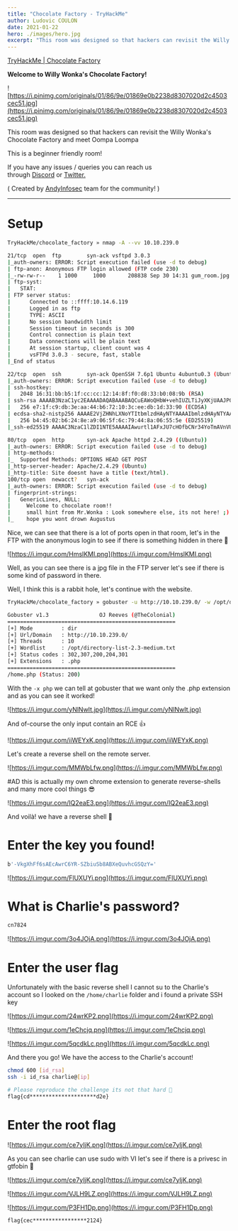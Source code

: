 ```yaml
---
title: "Chocolate Factory - TryHackMe"
author: Ludovic COULON
date: 2021-01-22
hero: ./images/hero.jpg
excerpt: "This room was designed so that hackers can revisit the Willy Wonka's Chocolate Factory and meet Oompa Loompa"
---
```


[TryHackMe | Chocolate Factory](https://tryhackme.com/room/chocolatefactory)


**Welcome to Willy Wonka's Chocolate Factory!**

![https://i.pinimg.com/originals/01/86/9e/01869e0b2238d8307020d2c4503cec51.jpg](https://i.pinimg.com/originals/01/86/9e/01869e0b2238d8307020d2c4503cec51.jpg)

This room was designed so that hackers can revisit the Willy Wonka's Chocolate Factory and meet Oompa Loompa

This is a beginner friendly room!

If you have any issues / queries you can reach us through [Discord](https://discord.gg/AC2Enww) or [Twitter.](https://twitter.com/andyinfosec_?lang=en)

( Created by [AndyInfosec](https://andyinfosec.com/) team for the community! )

---

# Setup

```bash
TryHackMe/chocolate_factory » nmap -A --vv 10.10.239.0
```

```bash
21/tcp  open  ftp        syn-ack vsftpd 3.0.3
|_auth-owners: ERROR: Script execution failed (use -d to debug)
| ftp-anon: Anonymous FTP login allowed (FTP code 230)
|_-rw-rw-r--    1 1000     1000       208838 Sep 30 14:31 gum_room.jpg
| ftp-syst:
|   STAT:
| FTP server status:
|      Connected to ::ffff:10.14.6.119
|      Logged in as ftp
|      TYPE: ASCII
|      No session bandwidth limit
|      Session timeout in seconds is 300
|      Control connection is plain text
|      Data connections will be plain text
|      At session startup, client count was 4
|      vsFTPd 3.0.3 - secure, fast, stable
|_End of status

22/tcp  open  ssh        syn-ack OpenSSH 7.6p1 Ubuntu 4ubuntu0.3 (Ubuntu Linux; protocol 2.0)
|_auth-owners: ERROR: Script execution failed (use -d to debug)
| ssh-hostkey:
|   2048 16:31:bb:b5:1f:cc:cc:12:14:8f:f0:d8:33:b0:08:9b (RSA)
| ssh-rsa AAAAB3NzaC1yc2EAAAADAQABAAABAQCuEAWoQHbW+vehIUZLTiJyXKjUAAJP0sgW/P0LHVaf4C5+1oEBXcDBBZC7SoL6MTMYn8zlEfhCbjQb7A/Yf2IxLzU5f35yuhEbWEvYmuP4PmBB04CJdDItU0xwAbGsufyzZ6td6LKm+oim8xJn/lVTeykVZTASF9iuY9tqwA933AfjqKlNByj82TAmlVkQ93bq+e7Gu/pRkSn++RkIUd4f8ogmLLusEh+vbGkZDj4UdwTIZbOSeuS4oz/umpkJPhekGVoyzjPMRIq9cwdeKIVRwUNbp4BoJjYKjbCC9YY8u/7O6lhtwo4uAp7Q9PfRRCiCpVimm6kIgBmgqqKbueDl
|   256 e7:1f:c9:db:3e:aa:44:b6:72:10:3c:ee:db:1d:33:90 (ECDSA)
| ecdsa-sha2-nistp256 AAAAE2VjZHNhLXNoYTItbmlzdHAyNTYAAAAIbmlzdHAyNTYAAABBBAYfNs0w6oOdzMM4B2JyB5pWr1qq9oB+xF0Voyn4gBYEGPC9+dqPudYagioH1ArjIHZFF0G24rt7L/6x1OPJSts=
|   256 b4:45:02:b6:24:8e:a9:06:5f:6c:79:44:8a:06:55:5e (ED25519)
|_ssh-ed25519 AAAAC3NzaC1lZDI1NTE5AAAAIAwurtl1AFxJU7cHOfbCNr34YoTmAVnVUIXt4QHPD1B2

80/tcp  open  http       syn-ack Apache httpd 2.4.29 ((Ubuntu))
|_auth-owners: ERROR: Script execution failed (use -d to debug)
| http-methods:
|_  Supported Methods: OPTIONS HEAD GET POST
|_http-server-header: Apache/2.4.29 (Ubuntu)
|_http-title: Site doesnt have a title (text/html).
100/tcp open  newacct?   syn-ack
|_auth-owners: ERROR: Script execution failed (use -d to debug)
| fingerprint-strings:
|   GenericLines, NULL:
|     Welcome to chocolate room!!
|     small hint from Mr.Wonka : Look somewhere else, its not here! ;)
|_    hope you wont drown Augustus
```

Nice, we can see that there is a lot of ports open in that room, let's in the FTP with the anonymous login to see if there is something hidden in there 👀

![https://i.imgur.com/HmslKMI.png](https://i.imgur.com/HmslKMI.png)

Well, as you can see there is a jpg file in the FTP server let's see if there is some kind of password in there.

Well, I think this is a rabbit hole, let's continue with the website.

```bash
TryHackMe/chocolate_factory » gobuster -u http://10.10.239.0/ -w /opt/directory-list-2.3-medium.txt -x php
```

```bash
Gobuster v1.3                OJ Reeves (@TheColonial)
=====================================================
[+] Mode         : dir
[+] Url/Domain   : http://10.10.239.0/
[+] Threads      : 10
[+] Wordlist     : /opt/directory-list-2.3-medium.txt
[+] Status codes : 302,307,200,204,301
[+] Extensions   : .php
=====================================================
/home.php (Status: 200)
```

With the `-x php` we can tell at gobuster that we want only the .php extension and as you can see it worked!

![https://i.imgur.com/yNlNwIt.jpg](https://i.imgur.com/yNlNwIt.jpg)

And of-course the only input contain an RCE 👍

![https://i.imgur.com/iiWEYxK.png](https://i.imgur.com/iiWEYxK.png)

Let's create a reverse shell on the remote server.

![https://i.imgur.com/MMWbLfw.png](https://i.imgur.com/MMWbLfw.png)

#AD this is actually my own chrome extension to generate reverse-shells and many more cool things 😎

![https://i.imgur.com/IQ2eaE3.png](https://i.imgur.com/IQ2eaE3.png)

And voilà! we have a reverse shell 🙌

# Enter the key you found!

```bash
b'-VkgXhFf6sAEcAwrC6YR-SZbiuSb8ABXeQuvhcGSQzY='
```

![https://i.imgur.com/FlUXUYi.png](https://i.imgur.com/FlUXUYi.png)

# What is Charlie's password?

```bash
cn7824
```

![https://i.imgur.com/3o4JOjA.png](https://i.imgur.com/3o4JOjA.png)

# Enter the user flag

Unfortunately with the basic reverse shell I cannot su to the Charlie's account so I looked on the `/home/charlie` folder and i found a private SSH key

![https://i.imgur.com/24wrKP2.png](https://i.imgur.com/24wrKP2.png)

![https://i.imgur.com/1eChcjq.png](https://i.imgur.com/1eChcjq.png)

![https://i.imgur.com/5qcdkLc.png](https://i.imgur.com/5qcdkLc.png)

And there you go! We have the access to the Charlie's account! 

```bash
chmod 600 [id_rsa]
ssh -i id_rsa charlie@[ip]
```

```bash
# Please reproduce the challenge its not that hard 👀
flag{cd*********************d2e}
```

# Enter the root flag

![https://i.imgur.com/ce7yIjK.png](https://i.imgur.com/ce7yIjK.png)

As you can see charlie can use sudo with VI let's see if there is a privesc in gtfobin 🥴

![https://i.imgur.com/ce7yIjK.png](https://i.imgur.com/ce7yIjK.png)

![https://i.imgur.com/VJLH9LZ.png](https://i.imgur.com/VJLH9LZ.png)

![https://i.imgur.com/P3FH1Dp.png](https://i.imgur.com/P3FH1Dp.png)

```bash
flag{cec*****************2124}
```